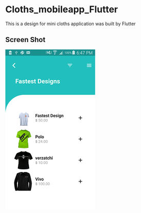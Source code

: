 # Cloths_mobileapp_Flutter
This is a design for mini cloths application was built by Flutter


## Screen Shot
<img src="./cloths/ss/1.png">
